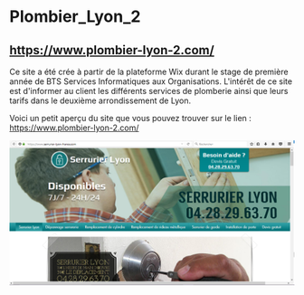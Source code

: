 # Plombier_Lyon_2 #

## https://www.plombier-lyon-2.com/ ##

Ce site a été crée à partir de la plateforme Wix durant le stage de première année de BTS Services Informatiques aux Organisations. L'intérêt de ce site est d'informer au client les différents services de plomberie ainsi que leurs tarifs dans le deuxième arrondissement de Lyon.

Voici un petit aperçu du site que vous pouvez trouver sur le lien : https://www.plombier-lyon-2.com/

![PLOMBIER.png](https://github.com/TracyDSilva/Plombier_Lyon_2/blob/master/PLOMBIER.PNG)

